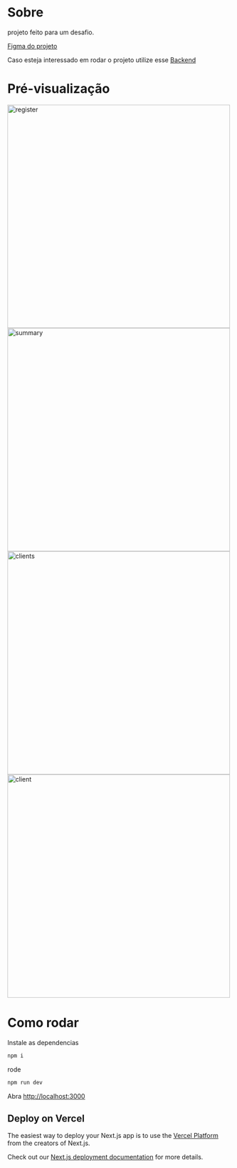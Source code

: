 # Sobre

projeto feito para um desafio.

[Figma do projeto](https://www.figma.com/design/2EOg4LaQUueAGIcvJKRNuF/M05-SPRINT-03-(Copy)?node-id=410-47347&node-type=canvas&t=ZTA1CjbfrWeJ2tbk-0)

Caso esteja interessado em rodar o projeto utilize esse [Backend](https://github.com/cubos-academy/desafio-front-modulo4-next-parteBack-v3-resolucao)

# Pré-visualização

<img src="https://github.com/user-attachments/assets/f913ee14-c9f3-4175-add7-dbfee1959fb9" width="500" alt="register" />
<img src="https://github.com/user-attachments/assets/f7886b28-0523-4d1e-9817-79d3119fb843" width="500" alt="summary" />
<img src="https://github.com/user-attachments/assets/d745b859-d1f3-4474-a3c4-b124c230fa7c" width="500" alt="clients" />
<img src="https://github.com/user-attachments/assets/283b06b6-904a-4329-ac51-8d1d08e7e312" width="500" alt="client" />

# Como rodar

Instale as dependencias

```bash
npm i
```

rode

```bash
npm run dev
```

Abra [http://localhost:3000](http://localhost:3000) 


## Deploy on Vercel

The easiest way to deploy your Next.js app is to use the [Vercel Platform](https://vercel.com/new?utm_medium=default-template&filter=next.js&utm_source=create-next-app&utm_campaign=create-next-app-readme) from the creators of Next.js.

Check out our [Next.js deployment documentation](https://nextjs.org/docs/app/building-your-application/deploying) for more details.
